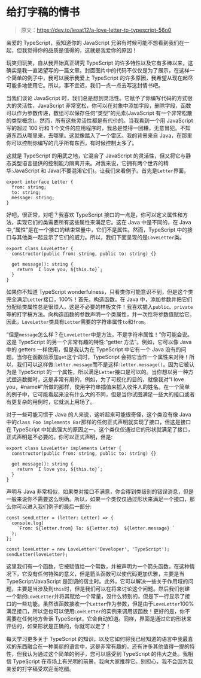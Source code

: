 # 给打字稿的情书

> 原文：<https://dev.to/leoat12/a-love-letter-to-typescript-56o0>

亲爱的 TypeScript，我知道你的 JavaScript 兄弟有时候可能不想看到我们在一起，但我觉得你的品质是值得的，这就是我爱你的原因！

玩笑归玩笑，自从我开始真正研究 TypeScript 的许多特性以及它有多棒以来，这确实是我一直渴望写的一篇文章。封面图片中的代码不仅仅是为了展示，在这样一个简单的例子中，我可以展示我爱上 TypeScript 的许多原因，我希望从现在起尽可能多地使用它。所以，事不宜迟，我们一点一点去写这封情书吧。

当我们谈论 JavaScript 时，我们总是想到灵活性。它赋予了你编写代码的方式很大的灵活性，JavaScript 非常宽松，你可以在对象中添加字段，删除字段，函数可以作为参数传递，数组可以保存任何“类型”的元素(JavaScript 有一个非常松散的类型概念)。然而，所有这些灵活性都是有代价的。当我看到一个用 JavaScript 写的超过 100 行和 1 个文件的应用程序时，我总是觉得一团糟，无意冒犯。不知道东西从哪里来，去哪里。这就像踏入了一个雷区。我的背景来自 Java，在那里你可以控制你编写的几乎所有东西，有时候控制太多了。

这就是 TypeScript 的用武之地，它混合了 JavaScript 的灵活性，但又将它与静态类型语言提供的控制能力隔离开来。对我来说，它拥有两个世界的精华:JavaScript 和 Java(不要混淆它们)。让我们来看例子。首先是`Letter`界面。

```
export interface Letter {
  from: string;
  to: string;
  message: string;
} 
```

好吧，很正常，对吧？我喜欢 TypeScript 接口的一点是，你可以定义属性和方法，实现它们的类需要所有这些属性来满足它。这在 Java 中是不同的，在 Java 中,“属性”是在一个接口的结束常量中，它们不是属性。然而，TypeScript 中的接口与其他类一起显示了它们的威力。所以，我们下面呈现的是`LoveLetter`类。

```
export class LoveLetter {
  constructor(public from: string, public to: string) {}

  get message(): string {
    return `I love you, ${this.to}`;
  }
} 
```

如果你不知道 TypeScript wonderfulness，只看类你可能意识不到，但是这个类完全满足`Letter`接口，100%！首先，构造函数。在 Java 中，添加参数并把它们分配给类属性总是很烦人，这是不必要的样板文件！我喜欢插入`public`、`private`等的打字稿方法。向构造函数的参数声明一个类属性，并一次性将参数值赋给它。因此，`LoveLetter`类具有`Letter`需要的字符串属性`to`和`from`。

“但是`message`怎么样？在`LoveLetter`中是方法，不是字符串属性！”你可能会说。这是 TypeScript 的另一个非常有趣的特性:“getter 方法”。例如，它可以像 Java 中的 getters 一样使用，但是我认为在 TypeScript 中它有一个 Java 没有的问题。当你在函数前添加`get`这个词时，TypeScript 会把它当作一个属性来对待！所以，我们可以这样做:`letter.message`而不是这样:`letter.message()`。因为它被认为是 TypeScript 的一个属性，所以满足`Letter`接口是可以的。当你想以另一种方式塑造数据时，这是非常有用的，例如，为了可视化的目的，就像我对“I love you，#name#”所做的那样，使用字符串插值来插入收件人的姓名。在一个简单的例子中，它可能看起来没有什么大的不同，但是当你试图满足一些大的接口或者有更复杂的用例时，它就派上用场了。

对于一些可能习惯于 Java 的人来说，这听起来可能很奇怪，这个类没有像 Java 中的`class Foo implements Bar`那样的任何正式声明就实现了接口，但这是接口在 TypeScript 中如此强大的原因之一，这个类仅仅通过它的形状就满足了接口，正式声明是不必要的。你可以正式声明，但是:

```
export class LoveLetter implements Letter {
  constructor(public from: string, public to: string) {}

  get message(): string {
    return `I love you, ${this.to}`;
  }
} 
```

声明与 Java 非常相似，如果类对接口不满意，你会得到类级别的错误消息，但是一般来说你不需要这么明确。所以，如果一个类仅仅通过形状来满足一个接口，那么你可以进入我们例子的最后一部分:

```
const sendLetter = (letter: Letter) => {
  console.log(
    `From: ${letter.from} To: ${letter.to}  ${letter.message} `
  );
};

const loveLetter = new LoveLetter('Developer', 'TypeScript');
sendLetter(loveLetter); 
```

这里我们有一个函数，它被赋值给一个常数，并被声明为一个箭头函数。在这种情况下，它没有任何特殊的意义，但是箭头函数可以使代码更加优雅，主要是当 TypeScript/JavaScript 是回调的宿主时。此外，它可以解决一些关于作用域的问题，主要是当涉及到`this`时，但是我们可以在将来讨论这个问题。然后我们创建一个新的`LoveLetter`并将其赋给一个常量，没什么特别的，但是下一行显示了接口的一些功能。虽然该函数接收一个`Letter`作为参数，但是由于`LoveLetter`100%满足接口，所以您也可以使用`LoveLetter`的实例来调用该函数！更好的是，你不需要在任何地方告诉 TypeScript，它会自动知道。同样，界面是通过它的形状来评估的，如果形状是正确的，你就可以走了！

每天学习更多关于 TypeScript 的知识，以及它如何将我已经知道的语言中我最喜欢的东西融合在一种美丽的语言中，这是非常有趣的。还有许多其他值得一提的特性，但我认为通过这个简单的例子，您可以感受到 TypeScript 的伟大之处。我相信 TypeScript 在市场上有光明的前景，我向大家推荐它。别担心，我不会因为我亲爱的打字稿受欢迎而吃醋。